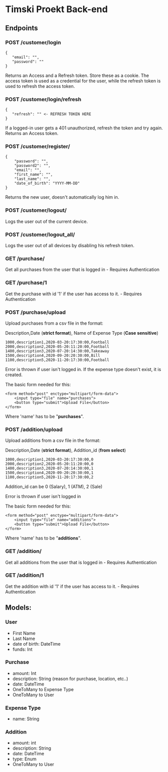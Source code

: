 # Timski Proekt Back-end

## Endpoints

### POST /customer/login

    {
       "email": "",
       "password": ""
    }

Returns an Access and a Refresh token. Store these as a cookie. The access token is used 
as a credential for the user, while the refresh token is used to refresh the access token.


### POST /customer/login/refresh

    {
       "refresh": "" <- REFRESH TOKEN HERE
    }

If a logged-in user gets a 401 unauthorized, refresh the token and try again.
Returns an Access token.

### POST /customer/register/

    {
        "password": "",
        "password2": "",
        "email": "",
        "first_name": "",
        "last_name": "",
        "date_of_birth": "YYYY-MM-DD"
    }

Returns the new user, doesn't automatically log him in.

### POST /customer/logout/

Logs the user out of the current device.

### POST /customer/logout_all/

Logs the user out of all devices by disabling his refresh token.

### GET /purchase/ 

Get all purchases from the user that is logged in - Requires Authentication

### GET /purchase/1

Get the purchase with id '1' if the user has access to it. - Requires Authentication

### POST /purchase/upload

Upload purchases from a csv file in the format:

Description,Date (**strict format**), Name of Expense Type (**Case sensitive**)

    1000,description1,2020-03-20:17:30:00,Football
    2000,description2,2020-05-20:11:20:00,Football
    1400,description3,2020-07-20:14:30:00,Takeaway
    1500,description4,2020-09-20:20:30:00,Bill
    1100,description5,2020-11-20:17:30:00,Football

Error is thrown if user isn't logged in. If the expense type doesn't exist, it is created.

The basic form needed for this:

    <form method="post" enctype="multipart/form-data">
        <input type="file" name="purchases">
        <button type="submit">Upload File</button>
    </form>

Where 'name' has to be "**purchases**".

### POST /addition/upload

Upload additions from a csv file in the format:

Description,Date (**strict format**), Addition_id (**from select**)

    1000,description1,2020-03-20:17:30:00,0
    2000,description2,2020-05-20:11:20:00,0
    1400,description3,2020-07-20:14:30:00,1
    1500,description4,2020-09-20:20:30:00,1
    1100,description5,2020-11-20:17:30:00,2

Addition_id can be 0 (Salary), 1 (ATM), 2 (Sale)

Error is thrown if user isn't logged in

The basic form needed for this:

    <form method="post" enctype="multipart/form-data">
        <input type="file" name="additions">
        <button type="submit">Upload File</button>
    </form>

Where 'name' has to be "**additions**".

### GET /addition/ 

Get all additions from the user that is logged in - Requires Authentication

### GET /addition/1

Get the addition with id '1' if the user has access to it. - Requires Authentication

## Models:

### User
- First Name 
- Last Name 
- date of birth: DateTime 
- funds: Int

### Purchase
- amount: Int 
- description: String (reason for purchase, location, etc..)
- date: DateTime 
- OneToMany to Expense Type 
- OneToMany to User

### Expense Type
- name: String 

### Addition
- amount: int 
- description: String 
- date: DateTime 
- type: Enum 
- OneToMany to User
